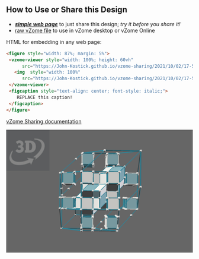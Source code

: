 
## How to Use or Share this Design

 - [***simple web page***](<https://John-Kostick.github.io/vzome-sharing/2021/10/02/17-56-33-Sqrt-phi-Cartesian/>) to just share this design; *try it before you share it!*
 - [raw vZome file](<https://raw.githubusercontent.com/John-Kostick/vzome-sharing/main/2021/10/02/17-56-33-Sqrt-phi-Cartesian/Sqrt-phi-Cartesian.vZome>) to use in vZome desktop or vZome Online
 
 HTML for embedding in any web page:
 ```html
<figure style="width: 87%; margin: 5%">
  <vzome-viewer style="width: 100%; height: 60vh"
       src="https://John-Kostick.github.io/vzome-sharing/2021/10/02/17-56-33-Sqrt-phi-Cartesian/Sqrt-phi-Cartesian.vZome" >
    <img  style="width: 100%"
       src="https://John-Kostick.github.io/vzome-sharing/2021/10/02/17-56-33-Sqrt-phi-Cartesian/Sqrt-phi-Cartesian.png" >
  </vzome-viewer>
  <figcaption style="text-align: center; font-style: italic;">
     REPLACE this caption!
  </figcaption>
</figure>
 ```

[vZome Sharing documentation](https://vzome.github.io/vzome/sharing.html#how-it-works)

![Image](<Sqrt-phi-Cartesian.png>)

